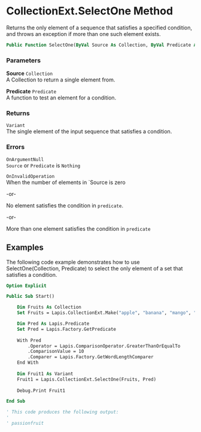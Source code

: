 # CollectionExt.SelectOne Method

Returns the only element of a sequence that satisfies a specified condition, and throws an exception if more than one such element exists.

```vb
Public Function SelectOne(ByVal Source As Collection, ByVal Predicate As Predicate) As Variant
```

### Parameters

**Source** `Collection` <br>
A Collection to return a single element from.

**Predicate** `Predicate` <br>
A function to test an element for a condition.

### Returns

`Variant` <br>
The single element of the input sequence that satisfies a condition.

### Errors

`OnArgumentNull` <br>
`Source` or `Predicate` is `Nothing`

`OnInvalidOperation` <br>
When the number of elements in `Source is zero

-or-

No element satisfies the condition in `predicate`.

-or-

More than one element satisfies the condition in `predicate`

## Examples

The following code example demonstrates how to use SelectOne(Collection, Predicate) to select the only element of a set that satisfies a condition.

```vb
Option Explicit

Public Sub Start()

    Dim Fruits As Collection
    Set Fruits = Lapis.CollectionExt.Make("apple", "banana", "mango", "orange", "passionfruit", "grape")

    Dim Pred As Lapis.Predicate
    Set Pred = Lapis.Factory.GetPredicate
    
    With Pred
        .Operator = Lapis.ComparisonOperator.GreaterThanOrEqualTo
        .ComparisonValue = 10
        .Comparer = Lapis.Factory.GetWordLengthComparer
    End With
    
    Dim Fruit1 As Variant
    Fruit1 = Lapis.CollectionExt.SelectOne(Fruits, Pred)
    
    Debug.Print Fruit1

End Sub

' This code produces the following output:
'
' passionfruit
```

